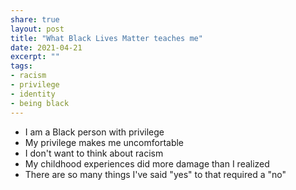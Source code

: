 ```yaml
---
share: true
layout: post
title: "What Black Lives Matter teaches me"
date: 2021-04-21
excerpt: ""
tags:
- racism
- privilege
- identity
- being black
---
```

- I am a Black person with privilege
- My privilege makes me uncomfortable
- I don't want to think about racism
- My childhood experiences did more damage than I realized
- There are so many things I've said "yes" to that required a "no"

